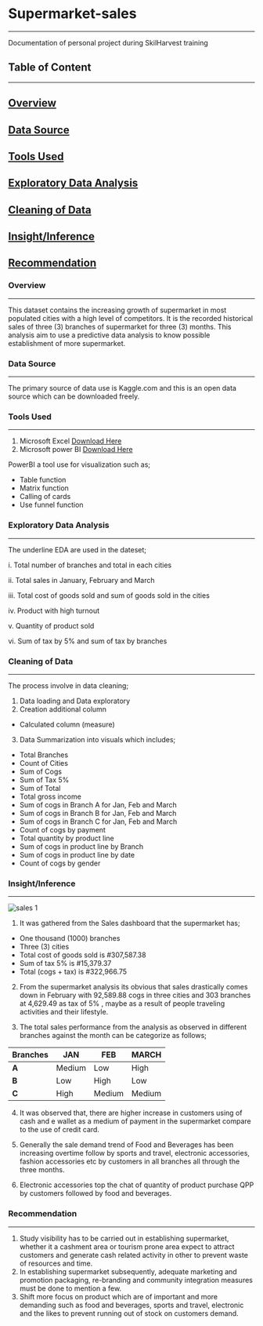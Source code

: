 # Supermarket-sales
---
Documentation of personal project during SkilHarvest training

## Table of Content
---
## [Overview](#overview)
## [Data Source](#data-source)
## [Tools Used](#tools-used)
## [Exploratory Data Analysis](#exploratory-data-analysis)
## [Cleaning of Data](#cleaning-of-data)
## [Insight/Inference](#insight/inference)
## [Recommendation](#recommendation)

### Overview
---
This dataset contains the increasing growth of supermarket in most populated cities with a high level of competitors. It is the recorded historical sales of three (3) branches of supermarket for three (3) months. This analysis aim to use a predictive data analysis to know possible establishment of more supermarket.

### Data Source
---
The primary source of data use is Kaggle.com and this is an open data source which can be downloaded freely.

### Tools Used
---
1. Microsoft Excel [Download Here](https://www.microsoft.com/en-us/microsoft-365/excel)
2. Microsoft power BI [Download Here](https://www.microsoft.com/en-us/download/details.aspx?id=58494)

PowerBI a tool use for visualization such as;
-  Table function
-  Matrix function
-  Calling of cards
-  Use funnel function
   
### Exploratory Data Analysis
---
The underline EDA are used in the dateset;

i. Total number of branches and total in each cities

ii. Total sales in January, February and March

iii. Total cost of goods sold and sum of goods sold in the cities

iv. Product with high turnout

v. Quantity of product sold

vi. Sum of tax by 5% and sum of tax by branches 

### Cleaning of Data 
---
The process involve in data cleaning;
1. Data loading and Data exploratory
2. Creation additional column
 - Calculated column (measure)
3. Data Summarization into visuals which includes;
 - Total Branches 
 -  Count of Cities
 - Sum of Cogs
 - Sum of Tax 5%
 - Sum of Total
 - Total gross income
 - Sum of cogs in Branch A for Jan, Feb and March
 - Sum of cogs in Branch B for Jan, Feb and March
 - Sum of cogs in Branch C for Jan, Feb and March
 - Count of cogs by payment
 - Total quantity by product line
 - Sum of cogs in product line by Branch
 - Sum of cogs in product line by date 
 - Count of cogs by gender

### Insight/Inference
---

![sales 1](https://github.com/user-attachments/assets/8bc5767e-0e41-40b5-bfa5-de81c2f222db)

1. It was gathered from the Sales dashboard that the supermarket has;
 - One thousand (1000) branches 
 - Three (3) cities
 - Total cost of goods sold is #307,587.38
 - Sum of tax 5% is #15,379.37
 - Total (cogs + tax) is #322,966.75

2. From the supermarket analysis its obvious that sales drastically comes down in February with 92,589.88 cogs in three cities and 303 branches at 4,629.49 as tax of 5% , maybe as a result of people traveling activities and their lifestyle. 
 
3. The total sales performance from the analysis as observed in different branches against the month can be categorize as follows;

|**Branches**| **JAN**| **FEB**| **MARCH**|
|------------| -------| -------| ---------|
| **A**      |  Medium|  Low   |  High    |
| **B**      |     Low|  High  |  Low     |
| **C**         | High| Medium| Medium|

4. It was observed that, there are higher increase in customers using of cash and e wallet as a medium of payment in the supermarket compare to the use of credit card.

5. Generally the sale demand trend of Food and Beverages has been increasing overtime follow by sports and travel, electronic accessories, fashion accessories etc by customers in all branches all through the three months. 

6. Electronic accessories top the chat of quantity of product purchase QPP by customers followed by food and beverages.

### Recommendation
---
1. Study visibility has to be carried out in establishing supermarket, whether it a cashment area or tourism prone area expect to attract customers and generate cash related activity in other to prevent waste of resources and time.
2. In establishing supermarket subsequently, adequate marketing and promotion packaging, re-branding and community integration measures must be done to mention a few.
3. Shift more focus on product which are of important and more demanding such as food and beverages, sports and travel, electronic and the likes to prevent running out of stock on customers demand.
